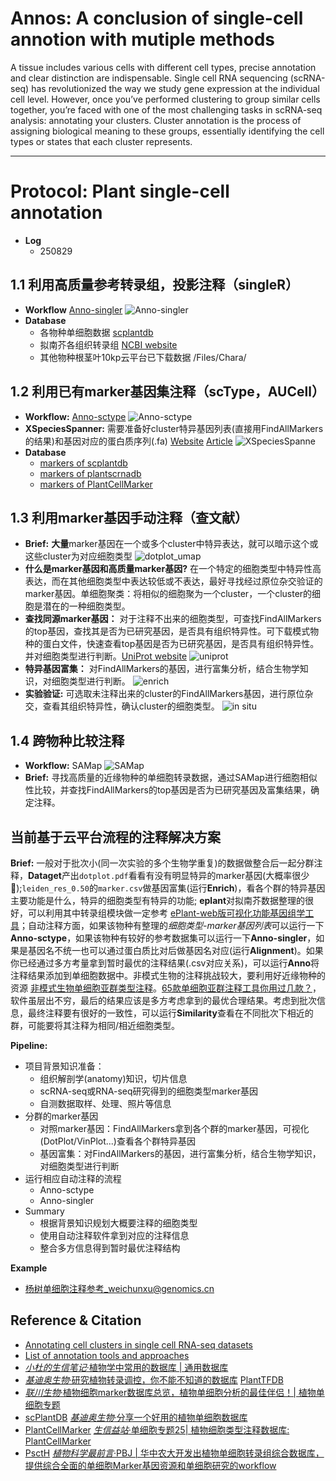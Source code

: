# Annos: A conclusion of single-cell annotion with mutiple methods
A tissue includes various cells with different cell types, precise annotation and clear distinction are indispensable. Single cell RNA sequencing (scRNA-seq) has revolutionized the way we study gene expression at the individual cell level. However, once you’ve performed clustering to group similar cells together, you’re faced with one of the most challenging tasks in scRNA-seq analysis: annotating your clusters. Cluster annotation is the process of assigning biological meaning to these groups, essentially identifying the cell types or states that each cluster represents.

---
# Protocol: Plant single-cell annotation
- **Log**
  - 250829

## 1.1 利用高质量参考转录组，投影注释（singleR）
- **Workflow** [Anno-singler](https://github.com/ydgenomics/Annos/tree/main/Anno-singler)
![Anno-singler](./PNG/Anno-singler.png)
- **Database**
  - 各物种单细胞数据 [scplantdb](https://biobigdata.nju.edu.cn/scplantdb/home)
  - 拟南芥各组织转录组 [NCBI website](https://www.ncbi.nlm.nih.gov/geo/query/acc.cgi?acc=GSE226097)
  - 其他物种根茎叶10kp云平台已下载数据 /Files/Chara/

## 1.2 利用已有marker基因集注释（scType，AUCell）
- **Workflow:** [Anno-sctype](https://github.com/ydgenomics/Annos/tree/main/Anno-sctype)
![Anno-sctype](./PNG/Anno-sctype.png)
- **XSpeciesSpanner:** 需要准备好cluster特异基因列表(直接用FindAllMarkers的结果)和基因对应的蛋白质序列(.fa) [Website](https://shoot.plantcellatlas.com/#/annotate) [Article](https://www.cell.com/cell/fulltext/S0092-8674(25)00858-X)
![XSpeciesSpanne](./PNG/XSpeciesSpanne.png)
- **Database**
  - [markers of scplantdb](https://biobigdata.nju.edu.cn/scplantdb/marker)
  - [markers of plantscrnadb](http://ibi.zju.edu.cn/plantscrnadb/#/)
  - [markers of PlantCellMarker](https://www.tobaccodb.org/pcmdb/homePage)

## 1.3 利用marker基因手动注释（查文献）
- **Brief:** **大量**marker基因在一个或多个cluster中特异表达，就可以暗示这个或这些cluster为对应细胞类型
![dotplot_umap](./PNG/dotplot_umap.png)
- **什么是marker基因和高质量marker基因?** 在一个特定的细胞类型中特异性高表达，而在其他细胞类型中表达较低或不表达，最好寻找经过原位杂交验证的marker基因。单细胞聚类：将相似的细胞聚为一个cluster，一个cluster的细胞是潜在的一种细胞类型。
- **查找同源marker基因：** 对于注释不出来的细胞类型，可查找FindAllMarkers的top基因，查找其是否为已研究基因，是否具有组织特异性。可下载模式物种的蛋白文件，快速查看top基因是否为已研究基因，是否具有组织特异性。并对细胞类型进行判断。[UniProt website](https://www.uniprot.org/)
![uniprot](./PNG/uniprot.png)
- **特异基因富集：** 对FindAllMarkers的基因，进行富集分析，结合生物学知识，对细胞类型进行判断。
![enrich](./PNG/enrich.png)
- **实验验证:** 可选取未注释出来的cluster的FindAllMarkers基因，进行原位杂交，查看其组织特异性，确认cluster的细胞类型。
![in situ](./PNG/in_situ.png)

## 1.4 跨物种比较注释
- **Workflow:** SAMap
![SAMap](./PNG/SAMap.png)
- **Brief:** 寻找高质量的近缘物种的单细胞转录数据，通过SAMap进行细胞相似性比较，并查找FindAllMarkers的top基因是否为已研究基因及富集结果，确定注释。

## 当前基于云平台流程的注释解决方案
**Brief:** 一般对于批次小(同一次实验的多个生物学重复)的数据做整合后一起分群注释，**Dataget**产出`dotplot.pdf`看看有没有明显特异的marker基因(大概率很少🐶);`leiden_res_0.50`的`marker.csv`做基因富集(运行**Enrich**)，看各个群的特异基因主要功能是什么，特异的细胞类型有特异的功能; **eplant**对拟南芥数据整理的很好，可以利用其中转录组模块做一定参考 [ePlant-web版可视化功能基因组学工具](https://mp.weixin.qq.com/s/DHLZQWFRniOrlf935MOuqA)；自动注释方面，如果该物种有整理的*细胞类型-marker基因列表*可以运行一下**Anno-sctype**，如果该物种有较好的参考数据集可以运行一下**Anno-singler**，如果是基因名不统一也可以通过蛋白质比对后做基因名对应(运行**Alignment**)。如果你已经通过多方考量拿到暂时最优的注释结果(.csv对应关系)，可以运行**Anno**将注释结果添加到单细胞数据中。非模式生物的注释挑战较大，要利用好近缘物种的资源 [非模式生物单细胞亚群类型注释](https://mp.weixin.qq.com/s/7ga9awAM8jlfia7B8b_2Sw)。[65款单细胞亚群注释工具你用过几款？](https://mp.weixin.qq.com/s/gy9UbSID733BhDPSnjk_jA)，软件虽层出不穷，最后的结果应该是多方考虑拿到的最优合理结果。考虑到批次信息，最终注释要有很好的一致性，可以运行**Similarity**查看在不同批次下相近的群，可能要将其注释为相同/相近细胞类型。

**Pipeline:**
  - 项目背景知识准备：
    - 组织解剖学(anatomy)知识，切片信息
    - scRNA-seq或RNA-seq研究得到的细胞类型marker基因
    - 自测数据取样、处理、照片等信息
  - 分群的marker基因
    - 对照marker基因：FindAllMarkers拿到各个群的marker基因，可视化(DotPlot/VinPlot...)查看各个群特异基因
    - 基因富集：对FindAllMarkers的基因，进行富集分析，结合生物学知识，对细胞类型进行判断
  - 运行相应自动注释的流程
    - Anno-sctype
    - Anno-singler
  - Summary
    - 根据背景知识规划大概要注释的细胞类型
    - 使用自动注释软件拿到对应的注释信息
    - 整合多方信息得到暂时最优注释结构

**Example**
  - [杨树单细胞注释参考_weichunxu@genomics.cn](https://github.com/ydgenomics/Annos/blob/main/DATA/%E6%9D%A8%E6%A0%91%E5%8D%95%E7%BB%86%E8%83%9E%E6%B3%A8%E9%87%8A%E5%8F%82%E8%80%83_weichunxu%40genomics.cn.docx)

## Reference & Citation
 - [Annotating cell clusters in single cell RNA-seq datasets](https://pluto.bio/resources/Learning%20Series/annotating-clusters-in-scrnaseq)
 - [List of annotation tools and approaches](https://airtable.com/appMd0h4vP7gzQaeK/shrgmvY3ZvswENjkJ/tblgv3JRYlbD34DYD)
 - [*小杜的生信笔记*·植物学中常用的数据库 | 通用数据库](https://mp.weixin.qq.com/s/eWRKpZbVN8iY1qmu5mue2g)
 - [*基迪奥生物*·研究植物转录调控，你不能不知道的数据库](https://mp.weixin.qq.com/s/yee680uNUmQQUOXISr479A) [PlantTFDB](http://planttfdb.cbi.pku.edu.cn/)
 - [*联川生物*·植物细胞marker数据库总览，植物单细胞分析的最佳伴侣！| 植物单细胞专题](https://mp.weixin.qq.com/s/CXGkNuBDQin5MrPWMgt8ng)
 - [scPlantDB](https://biobigdata.nju.edu.cn/scplantdb/home) [*基迪奥生物*·分享一个好用的植物单细胞数据库](https://mp.weixin.qq.com/s/1dTCDc5U3dvCy15GfLRY4A)
 - [PlantCellMarker](https://www.tobaccodb.org/pcmdb/homePage) [*生信益站*·单细胞专题25| 植物细胞类型注释数据库: PlantCellMarker](https://mp.weixin.qq.com/s/Y1AyXa8jkQBV4yWo_HihTw)
 - [PsctH](http://jinlab.hzau.edu.cn/PsctH/) [*植物科学最前言*·PBJ | 华中农大开发出植物单细胞转录组综合数据库，提供综合全面的单细胞Marker基因资源和单细胞研究的workflow](https://mp.weixin.qq.com/s/5dMORWQeX4eTFgH0e1YkTg)